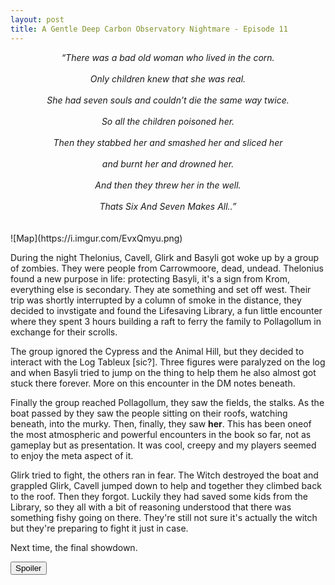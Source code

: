 ```yaml
---
layout: post
title: A Gentle Deep Carbon Observatory Nightmare - Episode 11
---
```


<div align="center"><i>“There was a bad old woman who lived in the corn.<br><br>
Only children knew that she was real.<br><br>
She had seven souls and couldn’t die the same way twice.<br><br>
So all the children poisoned her.<br><br>
Then they stabbed her and smashed her and sliced her<br><br>
and burnt her and drowned her.<br><br>
And then they threw her in the well.<br><br>
Thats Six And Seven Makes All..”</i></div>
<br><br>
![Map](https://i.imgur.com/EvxQmyu.png)

<!--more-->

During the night Thelonius, Cavell, Glirk and Basyli got woke up by a group of zombies. They were people from Carrowmoore, dead, undead. Thelonius found a new purpose in life: protecting Basyli, it's a sign from Krom, everything else is secondary. They ate something and set off west. Their trip was shortly interrupted by a column of smoke in the distance, they decided to invstigate and found the Lifesaving Library, a fun little encounter where they spent 3 hours building a raft to ferry the family to Pollagollum in exchange for their scrolls. 

The group ignored the Cypress and the Animal Hill, but they decided to interact with the Log Tableux [sic?]. Three figures were paralyzed on the log and when Basyli tried to jump on the thing to help them he also almost got stuck there forever. More on this encounter in the DM notes beneath. 

Finally the group reached Pollagollum, they saw the fields, the stalks. As the boat passed by they saw the people sitting on their roofs, watching beneath, into the murky. Then, finally, they saw **her**. This has been oneof the most atmospheric and powerful encounters in the book so far, not as gameplay but as presentation. It was cool, creepy and my players seemed to enjoy the meta aspect of it. 

Glirk tried to fight, the others ran in fear. The Witch destroyed the boat and grappled Glirk, Cavell jumped down to help and together they climbed back to the roof. Then they forgot. Luckily they had saved some kids from the Library, so they all with a bit of reasoning understood that there was something fishy going on there. They're still not sure it's actually the witch but they're preparing to fight it just in case.

Next time, the final showdown.

<button title="Click to show/hide content" type="button" onclick="if(document.getElementById('spoiler') .style.display=='none') {document.getElementById('spoiler') .style.display=''}else{document.getElementById('spoiler') .style.display='none'}">Spoiler</button>
<div id="spoiler" style="display:none; background: #4a4a4a;
  border-left: 10px solid #ccc;
  margin: 1.5em 10px;
  padding: 0.5em 10px;">
This session was better. More opportunities for the players and not so streamlined. We're still halfway trough the road to the dungeon but the second part feels way faster. Not that we're not enjoying this but I think the observatory is what everyone is waiting for (I'll have to think of a way to run the giant). I'm still having trouble using the Crows: they feel like an awesome touch but I find it so hard to integrate them naturally in the game. Same goes for the race. I had the cannibals surpass them but what now? I don't want the Crows to straight up murder the players, plus they're in the river so the opportunities are limited. It feels like using a boat allows the players to skip most of the content, not sure if it's intended. The Log Tableux encounter was really weak. What point does it serve? The players will never figure out how to save the paralyzed people, it's not explained how the toxins work, the worm isn't even hostile, idk, it felt really off to me. Dam's upcoming, I hope they won't all just die on me lol.
</div>